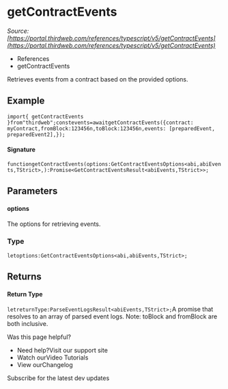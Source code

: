 # getContractEvents

*Source: [https://portal.thirdweb.com/references/typescript/v5/getContractEvents](https://portal.thirdweb.com/references/typescript/v5/getContractEvents)*

* References
* getContractEvents

Retrieves events from a contract based on the provided options.

## Example

`import{ getContractEvents }from"thirdweb";constevents=awaitgetContractEvents({contract: myContract,fromBlock:123456n,toBlock:123456n,events: [preparedEvent, preparedEvent2],});`
#### Signature

`functiongetContractEvents(options:GetContractEventsOptions<abi,abiEvents,TStrict>,):Promise<GetContractEventsResult<abiEvents,TStrict>>;`
## Parameters

#### options

The options for retrieving events.

### Type

`letoptions:GetContractEventsOptions<abi,abiEvents,TStrict>;`
## Returns

#### Return Type

`letreturnType:ParseEventLogsResult<abiEvents,TStrict>;`A promise that resolves to an array of parsed event logs.
Note: toBlock and fromBlock are both inclusive.

Was this page helpful?

* Need help?Visit our support site
* Watch ourVideo Tutorials
* View ourChangelog

Subscribe for the latest dev updates

